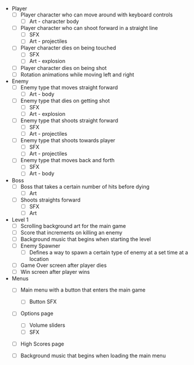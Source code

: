 - Player
	- [ ] Player character who can move around with keyboard controls
		- [ ] Art - character body
	- [ ] Player character who can shoot forward in a straight line
		- [ ] SFX
		- [ ] Art - projectiles
	- [ ] Player character dies on being touched
		- [ ] SFX
		- [ ] Art - explosion
	- [ ] Player character dies on being shot
	- [ ] Rotation animations while moving left and right
	
- Enemy
	- [ ] Enemy type that moves straight forward
		- [ ] Art - body
	- [ ] Enemy type that dies on getting shot
		- [ ] SFX
		- [ ] Art - explosion
	- [ ] Enemy type that shoots straight forward
		- [ ] SFX
		- [ ] Art - projectiles
	- [ ] Enemy type that shoots towards player
		- [ ] SFX
		- [ ] Art - projectiles
	- [ ] Enemy type that moves back and forth
		- [ ] SFX
		- [ ] Art - body
		
- Boss
	- [ ] Boss that takes a certain number of hits before dying
		- [ ] Art
	- [ ] Shoots straights forward
		- [ ] SFX
		- [ ] Art

- Level 1
	- [ ] Scrolling background art for the main game
	- [ ] Score that increments on killing an enemy
	- [ ] Background music that begins when starting the level
	- [ ] Enemy Spawner
		- [ ] Defines a way to spawn a certain type of enemy at a set time at a location
	- [ ] Game Over screen after player dies
	- [ ] Win screen after player wins
	
- Menus
	- [ ] Main menu with a button that enters the main game
		- [ ] Button SFX
	- [ ] Options page 
		- [ ] Volume sliders
		- [ ] SFX
	- [ ] High Scores page
	- [ ] Background music that begins when loading the main menu
	
	
	
	
	
	
	
	
	
	
	
	
	
	